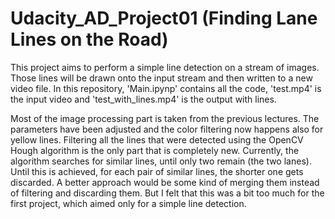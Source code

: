 # Udacity_AD_Project01 (Finding Lane Lines on the Road)

This project aims to perform a simple line detection on a stream of images. Those lines will be drawn onto the input stream and then written to a new video file. In this repository, 'Main.ipynp' contains all the code, 'test.mp4' is the input video and 'test_with_lines.mp4' is the output with lines.

Most of the image processing part is taken from the previous lectures. The parameters have been adjusted and the color filtering now happens also for yellow lines. Filtering all the lines that were detected using the OpenCV Hough algorithm is the only part that is completely new. Currently, the algorithm searches for similar lines, until only two remain (the two lanes). Until this is achieved, for each pair of similar lines, the shorter one gets discarded. A better approach would be some kind of merging them instead of filtering and discarding them. But I felt that this was a bit too much for the first project, which aimed only for a simple line detection.
